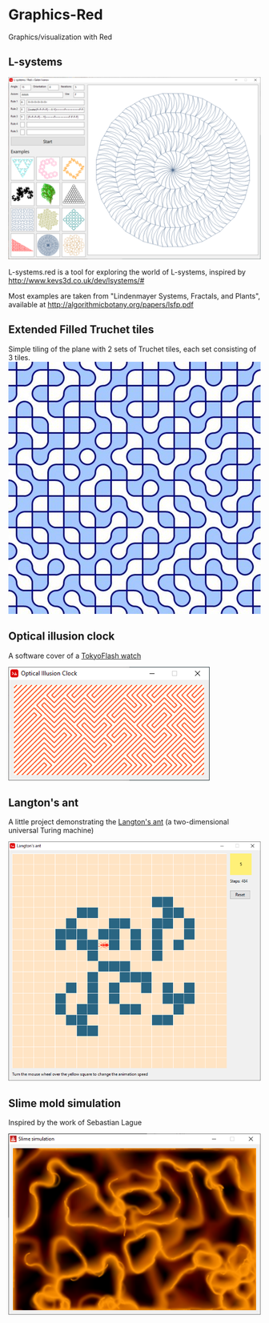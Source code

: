 # Graphics-Red
Graphics/visualization with Red

L-systems
-
<img src="L-Systems.png">

L-systems.red is a tool for exploring the world of L-systems, inspired by http://www.kevs3d.co.uk/dev/lsystems/#

Most examples are taken from "Lindenmayer Systems, Fractals, and Plants", available at http://algorithmicbotany.org/papers/lsfp.pdf

Extended Filled Truchet tiles
-
Simple tiling of the plane with 2 sets of Truchet tiles, each set consisting of 3 tiles.
<img src="Truchet.jpg">

Optical illusion clock
-
A software cover of a [TokyoFlash watch](https://tokyoflash.com/collections/watches/products/optical-illusion-lcd-watch)

<img src="Optical_Illusion_Clock.png">

Langton's ant
-
A little project demonstrating the [Langton's ant](https://en.wikipedia.org/wiki/Langton%27s_ant) (a two-dimensional universal Turing machine)

<img src="Langton's ant.png">


Slime mold simulation
-
Inspired by the work of Sebastian Lague

<img src="Slime_mold_simlation.png">
